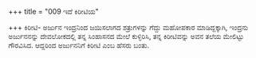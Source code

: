 +++
title = "009 ಇದೆ ಕಿರೀಟಿಯ"

+++
ಕಿರೀಟಿ- ಅರ್ಜುನ ಇಂದ್ರನಿಂದ ಜಯಿಸಲಾಗದ ಶತ್ರುಗಳನ್ನು ಗೆದ್ದು ಮಹೋಪಕಾರ ಮಾಡಿದ್ದಕ್ಕಾಗಿ, ಇಂದ್ರನು ಅರ್ಜುನನನ್ನು ದೇವಲೋಕದಲ್ಲಿ ತನ್ನ ಸಿಂಹಾಸನದ ಮೇಲೆ ಕುಳ್ಳಿರಿಸಿ, ತನ್ನ ಕಿರೀಟಿವನ್ನು ಅವನ ತಲೆಯ ಮೇಲಿಟ್ಟು ಗೌರವಿಸಿದ. ಆದ್ದರಿಂದ ಅರ್ಜುನನಿಗೆ ಕಿರೀಟಿ ಎಂಬ ಹೆಸರು ಬಂತು.